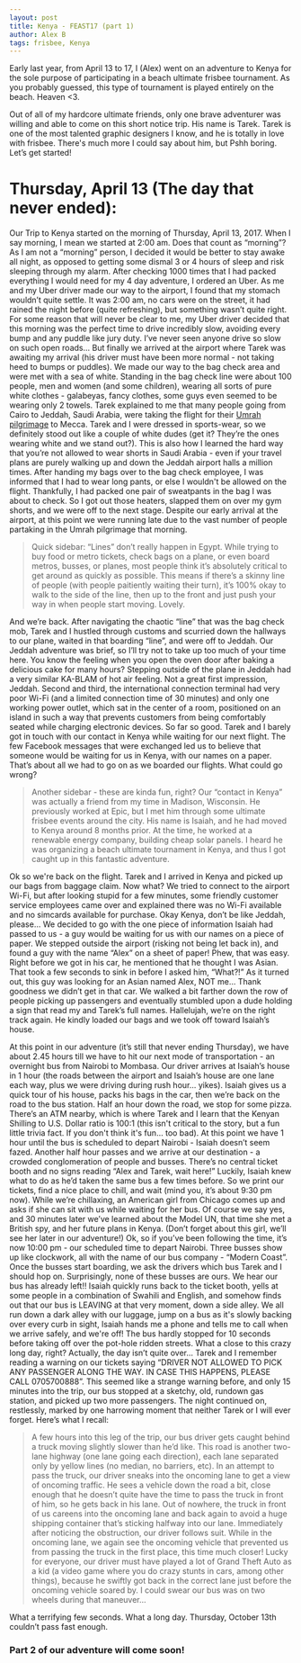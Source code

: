 ```yaml
---
layout: post
title: Kenya - FEAST17 (part 1)
author: Alex B
tags: frisbee, Kenya
---
```


Early last year, from April 13 to 17, I (Alex) went on an adventure to Kenya for the sole purpose of participating in a beach ultimate frisbee tournament. As you probably guessed, this type of tournament is played entirely on the beach. Heaven <3.

Out of all of my hardcore ultimate friends, only one brave adventurer was willing and able to come on this short notice trip. His name is Tarek. Tarek is one of the most talented graphic designers I know, and he is totally in love with frisbee. There's much more I could say about him, but Pshh boring. Let’s get started!

# Thursday, April 13 (The day that never ended):

Our Trip to Kenya started on the morning of Thursday, April 13, 2017. When I say morning, I mean we started at 2:00 am. Does that count as “morning”? As I am not a “morning” person, I decided it would be better to stay awake all night, as opposed to getting some dismal 3 or 4 hours of sleep and risk sleeping through my alarm. After checking 1000 times that I had packed everything I would need for my 4 day adventure, I ordered an Uber. As me and my Uber driver made our way to the airport, I found that my stomach wouldn’t quite settle. It was 2:00 am, no cars were on the street, it had rained the night before (quite refreshing), but something wasn’t quite right. For some reason that will never be clear to me, my Uber driver decided that this morning was the perfect time to drive incredibly slow, avoiding every bump and any puddle like jury duty. I’ve never seen anyone drive so slow on such open roads... But finally we arrived at the airport where Tarek was awaiting my arrival (his driver must have been more normal - not taking heed to bumps or puddles). We made our way to the bag check area and were met with a sea of white. Standing in the bag check line were about 100 people, men and women (and some children), wearing all sorts of pure white clothes - galabeyas, fancy clothes, some guys even seemed to be wearing only 2 towels. Tarek explained to me that many people going from Cairo to Jeddah, Saudi Arabia, were taking the flight for their [Umrah pilgrimage](https://en.wikipedia.org/wiki/Umrah) to Mecca. Tarek and I were dressed in sports-wear, so we definitely stood out like a couple of white dudes (get it? They’re the ones wearing white and we stand out?). This is also how I learned the hard way that you’re not allowed to wear shorts in Saudi Arabia - even if your travel plans are purely walking up and down the Jeddah airport halls a million times. After handing my bags over to the bag check employee, I was informed that I had to wear long pants, or else I wouldn't be allowed on the flight. Thankfully, I had packed one pair of sweatpants in the bag I was about to check. So I got out those heaters, slapped them on over my gym shorts, and we were off to the next stage. Despite our early arrival at the airport, at this point we were running late due to the vast number of people partaking in the Umrah pilgrimage that morning.

>Quick sidebar: “Lines” don’t really happen in Egypt. While trying to buy food or metro tickets, check bags on a plane, or even board metros, busses, or planes, most people think it’s absolutely critical to get around as quickly as possible. This means if there’s a skinny line of people (with people paitiently waiting their turn), it’s 100% okay to walk to the side of the line, then up to the front and just push your way in when people start moving. Lovely.

And we’re back. After navigating the chaotic “line” that was the bag check mob, Tarek and I hustled through customs and scurried down the hallways to our plane, waited in that boarding “line”, and were off to Jeddah. Our Jeddah adventure was brief, so I’ll try not to take up too much of your time here. You know the feeling when you open the oven door after baking a delicious cake for many hours? Stepping outside of the plane in Jeddah had a very similar KA-BLAM of hot air feeling. Not a great first impression, Jeddah. Second and third, the international connection terminal had very poor Wi-Fi (and a limited connection time of 30 minutes) and only one working power outlet, which sat in the center of a room, positioned on an island in such a way that prevents customers from being comfortably seated while charging electronic devices. So far so good. Tarek and I barely got in touch with our contact in Kenya while waiting for our next flight. The few Facebook messages that were exchanged led us to believe that someone would be waiting for us in Kenya, with our names on a paper. That’s about all we had to go on as we boarded our flights. What could go wrong?

>Another sidebar - these are kinda fun, right? Our “contact in Kenya” was actually a friend from my time in Madison, Wisconsin. He previously worked at Epic, but I met him through some ultimate frisbee events around the city. His name is Isaiah, and he had moved to Kenya around 8 months prior. At the time, he worked at a renewable energy company, building cheap solar panels. I heard he was organizing a beach ultimate tournament in Kenya, and thus I got caught up in this fantastic adventure.

Ok so we're back on the flight. Tarek and I arrived in Kenya and picked up our bags from baggage claim. Now what? We tried to connect to the airport Wi-Fi, but after looking stupid for a few minutes, some friendly customer service employees came over and explained there was no Wi-Fi available and no simcards available for purchase. Okay Kenya, don’t be like Jeddah, please... We decided to go with the one piece of information Isaiah had passed to us - a guy would be waiting for us with our names on a piece of paper. We stepped outside the airport (risking not being let back in), and found a guy with the name “Alex” on a sheet of paper! Phew, that was easy. Right before we got in his car, he mentioned that he thought I was Asian. That took a few seconds to sink in before I asked him, “What?!” As it turned out, this guy was looking for an Asian named Alex, NOT me... Thank goodness we didn’t get in that car. We walked a bit farther down the row of people picking up passengers and eventually stumbled upon a dude holding a sign that read my and Tarek’s full names. Hallelujah, we’re on the right track again. He kindly loaded our bags and we took off toward Isaiah’s house.

At this point in our adventure (it’s still that never ending Thursday), we have about 2.45 hours till we have to hit our next mode of transportation - an overnight bus from Nairobi to Mombasa. Our driver arrives at Isaiah’s house in 1 hour (the roads between the airport and Isaiah’s house are one lane each way, plus we were driving during rush hour... yikes). Isaiah gives us a quick tour of his house, packs his bags in the car, then we’re back on the road to the bus station. Half an hour down the road, we stop for some pizza. There’s an ATM nearby, which is where Tarek and I learn that the Kenyan Shilling to U.S. Dollar ratio is 100:1 (this isn't critical to the story, but a fun little trivia fact. If you don't think it's fun... too bad). At this point we have 1 hour until the bus is scheduled to depart Nairobi - Isaiah doesn’t seem fazed. Another half hour passes and we arrive at our destination - a crowded conglomeration of people and busses. There’s no central ticket booth and no signs reading “Alex and Tarek, wait here!” Luckily, Isaiah knew what to do as he’d taken the same bus a few times before. So we print our tickets, find a nice place to chill, and wait (mind you, it’s about 9:30 pm now). While we’re chillaxing, an American girl from Chicago comes up and asks if she can sit with us while waiting for her bus. Of course we say yes, and 30 minutes later we’ve learned about the Model UN, that time she met a British spy, and her future plans in Kenya. (Don’t forget about this girl, we’ll see her later in our adventure!) Ok, so if you’ve been following the time, it’s now 10:00 pm - our scheduled time to depart Nairobi. Three busses show up like clockwork, all with the name of our bus company - “Modern Coast”. Once the busses start boarding, we ask the drivers which bus Tarek and I should hop on. Surprisingly, none of these busses are ours. We hear our bus has already left!! Isaiah quickly runs back to the ticket booth, yells at some people in a combination of Swahili and English, and somehow finds out that our bus is LEAVING at that very moment, down a side alley. We all run down a dark alley with our luggage, jump on a bus as it's slowly backing over every curb in sight, Isaiah hands me a phone and tells me to call when we arrive safely, and we're off! The bus hardly stopped for 10 seconds before taking off over the pot-hole ridden streets. What a close to this crazy long day, right? Actually, the day isn’t quite over... Tarek and I remember reading a warning on our tickets saying “DRIVER NOT ALLOWED TO PICK ANY PASSENGER ALONG THE WAY. IN CASE THIS HAPPENS, PLEASE CALL 0705700888”. This seemed like a strange warning before, and only 15 minutes into the trip, our bus stopped at a sketchy, old, rundown gas station, and picked up two more passengers. The night continued on, restlessly, marked by one harrowing moment that neither Tarek or I will ever forget. Here’s what I recall:

>A few hours into this leg of the trip, our bus driver gets caught behind a truck moving slightly slower than he’d like. This road is another two-lane highway (one lane going each direction), each lane separated only by yellow lines (no median, no barriers, etc). In an attempt to pass the truck, our driver sneaks into the oncoming lane to get a view of oncoming traffic. He sees a vehicle down the road a bit, close enough that he doesn’t quite have the time to pass the truck in front of him, so he gets back in his lane. Out of nowhere, the truck in front of us careens into the oncoming lane and back again to avoid a huge shipping container that’s sticking halfway into our lane. Immediately after noticing the obstruction, our driver follows suit. While in the oncoming lane, we again see the oncoming vehicle that prevented us from passing the truck in the first place, this time much closer! Lucky for everyone, our driver must have played a lot of Grand Theft Auto as a kid (a video game where you do crazy stunts in cars, among other things), because he swiftly got back in the correct lane just before the oncoming vehicle soared by. I could swear our bus was on two wheels during that maneuver... 

What a terrifying few seconds. What a long day. Thursday, October 13th couldn’t pass fast enough.

### Part 2 of our adventure will come soon!
